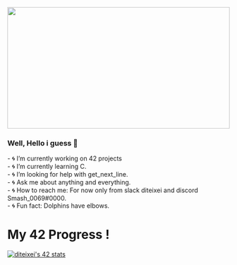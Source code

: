 <a> <img src="https://i.pinimg.com/originals/53/78/af/5378afc474a5702cdacf5cdbbb960c49.gif" width="100%" height="275px" /> </a>
### Well, Hello i guess 👋
<p float="left">
   <a align="right"> 
- 🌀 I’m currently working on 42 projects<br>
- 🌀 I’m currently learning C.<br>
- 🌀 I’m looking for help with get_next_line. <br>
- 🌀 Ask me about anything and everything.<br>
- 🌀 How to reach me: For now only from slack diteixei and discord Smash_0069#0000.<br>
- 🌀 Fun fact: Dolphins have elbows.
   </a>
  &nbsp;
  <H1>My 42 Progress !</H1>
   <!--
   <table>
      <tr>
         <td>Projects</td>
      </tr>
      <tr>
         <td>Rank 00 - libft<td/>
         <td>125/100</td>
      </tr>
      <tr>
          <td>Rank 01 - ft_printf<td/>
          <td>100/100</td>
      </tr>
   </table>
   -->
  <a href="https://github.com/oakoudad/badge42"> 
    <img src="https://badge.mediaplus.ma/darkblue/diteixei?UM6P=off" alt="diteixei's 42 stats" /> 
  </a>
</p>

<!--
<img width="40px" height="50px" src="https://i.giphy.com/media/ZnYDpTpDKrhf4RwQ7R/giphy.webp"/>
<table>
 <tr>
  <td align="center"> Hello There 👋 </td>
  <td align="center"> 42 Progress </td>
 </tr>
 <tr>
  <td>
    <p>🔭 I’m currently working on 42 Projects.<br></p>
    <p>🌱 I’m currently learning C.<br></p>
    <p>🤔 I’m looking for help with get_next_line.<br></p>
    <p>📫 How to reach me: You don't (at the moment!!!).<br></p>
    <H2>🥴</H2>
  </td>
  <td>
   <p align="right"> 
    <a href="https://github.com/oakoudad/badge42"> 
     <img src="https://badge.mediaplus.ma/darkblue/diteixei?UM6P=off" alt="diteixei's 42 stats" /> 
    </a> 
   </p>
  </td>
 </tr>
</table>
  
</body>
  
</html>
**Sma0sh/Sma0sh** is a ✨ _special_ ✨ repository because its `README.md` (this file) appears on your GitHub profile.

Here are some ideas to get you started:

- 🔭 I’m currently working on ...
- 🌱 I’m currently learning ...
- 👯 I’m looking to collaborate on ...
- 🤔 I’m looking for help with ...
- 💬 Ask me about ...
- 📫 How to reach me: ...
- 😄 Pronouns: ...
- ⚡ Fun fact: ...
-->
